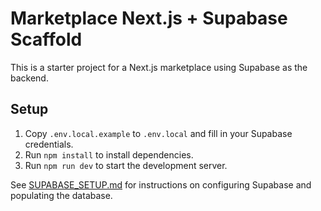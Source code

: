 # Marketplace Next.js + Supabase Scaffold

This is a starter project for a Next.js marketplace using Supabase as the backend.
## Setup

1. Copy `.env.local.example` to `.env.local` and fill in your Supabase credentials.
2. Run `npm install` to install dependencies.
3. Run `npm run dev` to start the development server.

See [SUPABASE_SETUP.md](SUPABASE_SETUP.md) for instructions on configuring Supabase and populating the database.
